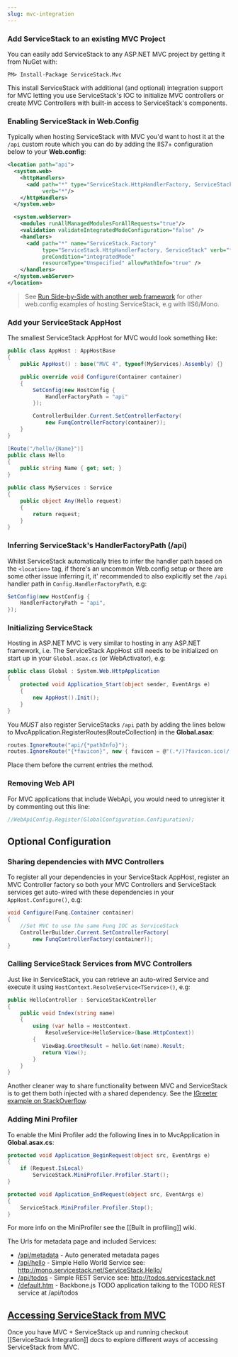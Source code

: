 ```yaml
---
slug: mvc-integration
---
```

### Add ServiceStack to an existing MVC Project

You can easily add ServiceStack to any ASP.NET MVC project by getting it from NuGet with:

```
PM> Install-Package ServiceStack.Mvc
```

This install ServiceStack with additional (and optional) integration support for MVC letting you use ServiceStack's IOC to initialize MVC controllers or create MVC Controllers with built-in access to ServiceStack's components.

### Enabling ServiceStack in Web.Config

Typically when hosting ServiceStack with MVC you'd want to host it at the `/api` custom route which you can do by adding the IIS7+ configuration below to your **Web.config**:

```xml
<location path="api">
  <system.web>
    <httpHandlers>
      <add path="*" type="ServiceStack.HttpHandlerFactory, ServiceStack" 
           verb="*"/>
    </httpHandlers>
  </system.web>

  <system.webServer>
    <modules runAllManagedModulesForAllRequests="true"/>
    <validation validateIntegratedModeConfiguration="false" />
    <handlers>
      <add path="*" name="ServiceStack.Factory" 
           type="ServiceStack.HttpHandlerFactory, ServiceStack" verb="*" 
           preCondition="integratedMode" 
           resourceType="Unspecified" allowPathInfo="true" />
    </handlers>
  </system.webServer>
</location>
```

> See [Run Side-by-Side with another web framework](?id=servicestack-side-by-side-with-another-web-framework) for other web.config examples of hosting ServiceStack, e.g with IIS6/Mono.

### Add your ServiceStack AppHost

The smallest ServiceStack AppHost for MVC would look something like:

```csharp
public class AppHost : AppHostBase
{
    public AppHost() : base("MVC 4", typeof(MyServices).Assembly) {}

    public override void Configure(Container container)
    {            
        SetConfig(new HostConfig { 
            HandlerFactoryPath = "api" 
        });

        ControllerBuilder.Current.SetControllerFactory(
            new FunqControllerFactory(container));
    }
}

[Route("/hello/{Name}")]
public class Hello
{
    public string Name { get; set; }
}

public class MyServices : Service
{
    public object Any(Hello request)
    {
        return request;
    }
}
```

### Inferring ServiceStack's HandlerFactoryPath (/api)

Whilst ServiceStack automatically tries to infer the handler path based on the `<location>` tag, if there's an uncommon Web.config setup or there are some other issue inferring it, it' recommended to also explicitly set the `/api` handler path in `Config.HandlerFactoryPath`, e.g:

```csharp
SetConfig(new HostConfig { 
    HandlerFactoryPath = "api",
});
```

### Initializing ServiceStack

Hosting in ASP.NET MVC is very similar to hosting in any ASP.NET framework, i.e. The ServiceStack AppHost still needs to be initialized on start up in your `Global.asax.cs` (or WebActivator), e.g:

```csharp
public class Global : System.Web.HttpApplication
{
    protected void Application_Start(object sender, EventArgs e)
    {
        new AppHost().Init();
    }
}
```

You *MUST* also register ServiceStacks `/api` path by adding the lines below to MvcApplication.RegisterRoutes(RouteCollection) in the **Global.asax**:

```csharp
routes.IgnoreRoute("api/{*pathInfo}"); 
routes.IgnoreRoute("{*favicon}", new { favicon = @"(.*/)?favicon.ico(/.*)?" }); 
```

Place them before the current entries the method.

### Removing Web API

For MVC applications that include WebApi, you would need to unregister it by commenting out this line:

```csharp
//WebApiConfig.Register(GlobalConfiguration.Configuration);
```

## Optional Configuration

### Sharing dependencies with MVC Controllers

To register all your dependencies in your ServiceStack AppHost, register an MVC Controller factory so both your MVC Controllers and ServiceStack services get auto-wired with these dependencies in your `AppHost.Configure()`, e.g:

```csharp
void Configure(Funq.Container container) 
{
    //Set MVC to use the same Funq IOC as ServiceStack
    ControllerBuilder.Current.SetControllerFactory(
        new FunqControllerFactory(container));
}
```

### Calling ServiceStack Services from MVC Controllers

Just like in ServiceStack, you can retrieve an auto-wired Service and execute it using `HostContext.ResolveService<TService>()`, e.g:

```csharp
public HelloController : ServiceStackController 
{
    public void Index(string name) 
    {
        using (var hello = HostContext.
            ResolveService<HelloService>(base.HttpContext))
        {
           ViewBag.GreetResult = hello.Get(name).Result;
           return View();
        }
    }        
}
```

Another cleaner way to share functionality between MVC and ServiceStack is to get them both injected with a shared dependency. See the [IGreeter example on StackOverflow](http://stackoverflow.com/a/10572977).

### Adding Mini Profiler

To enable the Mini Profiler add the following lines in to MvcApplication in **Global.asax.cs**:

```csharp
protected void Application_BeginRequest(object src, EventArgs e)
{
    if (Request.IsLocal)
        ServiceStack.MiniProfiler.Profiler.Start();
}

protected void Application_EndRequest(object src, EventArgs e)
{
    ServiceStack.MiniProfiler.Profiler.Stop();
}
```

For more info on the MiniProfiler see the [[Built in profiling]] wiki.

The Urls for metadata page and included Services:

  * [/api/metadata](http://bootstrapapi.servicestack.net/api/metadata) - Auto generated metadata pages
  * [/api/hello](http://bootstrapapi.servicestack.net/api/hello/World) - Simple Hello World Service see: http://mono.servicestack.net/ServiceStack.Hello/
  * [/api/todos](http://bootstrapapi.servicestack.net/api/todos) - Simple REST Service see: http://todos.servicestack.net
  * [/default.htm](http://todos.servicestack.net/) - Backbone.js TODO application talking to the TODO REST service at /api/todos

## [Accessing ServiceStack from MVC](?id=ServiceStack-Integration)

Once you have MVC + ServiceStack up and running checkout [[ServiceStack Integration]] docs to explore different ways of accessing ServiceStack from MVC.

  [1]: https://github.com/ServiceStack/ServiceStack/blob/master/NuGet/ServiceStack.Host.Mvc/content/README.txt
  [2]: https://nuget.org/packages/ServiceStack.Host.Mvc/
  [3]: https://github.com/ServiceStack/ServiceStack/blob/master/NuGet/ServiceStack.Host.Mvc/content/README.txt#L10
  [4]: http://tech.pro/tutorial/1148/your-first-rest-service-with-servicestack
  [5]: https://github.com/ServiceStack/ServiceStack/wiki
  [6]: http://aspnetwebstack.codeplex.com/workitem/935